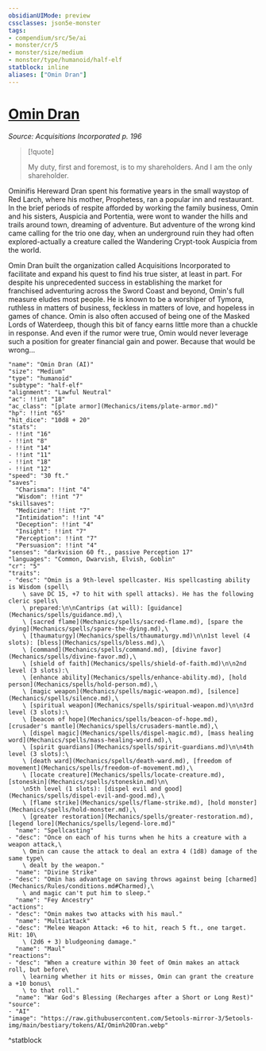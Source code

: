 ```yaml
---
obsidianUIMode: preview
cssclasses: json5e-monster
tags:
- compendium/src/5e/ai
- monster/cr/5
- monster/size/medium
- monster/type/humanoid/half-elf
statblock: inline
aliases: ["Omin Dran"]
---
```

# [Omin Dran](Mechanics\bestiary\npc/omin-dran-ai.md)
*Source: Acquisitions Incorporated p. 196*  

> [!quote]  
> 
> My duty, first and foremost, is to my shareholders. And I am the only shareholder.

Ominifis Hereward Dran spent his formative years in the small waystop of Red Larch, where his mother, Prophetess, ran a popular inn and restaurant. In the brief periods of respite afforded by working the family business, Omin and his sisters, Auspicia and Portentia, were wont to wander the hills and trails around town, dreaming of adventure. But adventure of the wrong kind came calling for the trio one day, when an underground ruin they had often explored-actually a creature called the Wandering Crypt-took Auspicia from the world.

Omin Dran built the organization called Acquisitions Incorporated to facilitate and expand his quest to find his true sister, at least in part. For despite his unprecedented success in establishing the market for franchised adventuring across the Sword Coast and beyond, Omin's full measure eludes most people. He is known to be a worshiper of Tymora, ruthless in matters of business, feckless in matters of love, and hopeless in games of chance. Omin is also often accused of being one of the Masked Lords of Waterdeep, though this bit of fancy earns little more than a chuckle in response. And even if the rumor were true, Omin would never leverage such a position for greater financial gain and power. Because that would be wrong...

```statblock
"name": "Omin Dran (AI)"
"size": "Medium"
"type": "humanoid"
"subtype": "half-elf"
"alignment": "Lawful Neutral"
"ac": !!int "18"
"ac_class": "[plate armor](Mechanics/items/plate-armor.md)"
"hp": !!int "65"
"hit_dice": "10d8 + 20"
"stats":
- !!int "16"
- !!int "8"
- !!int "14"
- !!int "11"
- !!int "18"
- !!int "12"
"speed": "30 ft."
"saves":
  "Charisma": !!int "4"
  "Wisdom": !!int "7"
"skillsaves":
  "Medicine": !!int "7"
  "Intimidation": !!int "4"
  "Deception": !!int "4"
  "Insight": !!int "7"
  "Perception": !!int "7"
  "Persuasion": !!int "4"
"senses": "darkvision 60 ft., passive Perception 17"
"languages": "Common, Dwarvish, Elvish, Goblin"
"cr": "5"
"traits":
- "desc": "Omin is a 9th-level spellcaster. His spellcasting ability is Wisdom (spell\
    \ save DC 15, +7 to hit with spell attacks). He has the following cleric spells\
    \ prepared:\n\nCantrips (at will): [guidance](Mechanics/spells/guidance.md),\
    \ [sacred flame](Mechanics/spells/sacred-flame.md), [spare the dying](Mechanics/spells/spare-the-dying.md),\
    \ [thaumaturgy](Mechanics/spells/thaumaturgy.md)\n\n1st level (4 slots): [bless](Mechanics/spells/bless.md),\
    \ [command](Mechanics/spells/command.md), [divine favor](Mechanics/spells/divine-favor.md),\
    \ [shield of faith](Mechanics/spells/shield-of-faith.md)\n\n2nd level (3 slots):\
    \ [enhance ability](Mechanics/spells/enhance-ability.md), [hold person](Mechanics/spells/hold-person.md),\
    \ [magic weapon](Mechanics/spells/magic-weapon.md), [silence](Mechanics/spells/silence.md),\
    \ [spiritual weapon](Mechanics/spells/spiritual-weapon.md)\n\n3rd level (3 slots):\
    \ [beacon of hope](Mechanics/spells/beacon-of-hope.md), [crusader's mantle](Mechanics/spells/crusaders-mantle.md),\
    \ [dispel magic](Mechanics/spells/dispel-magic.md), [mass healing word](Mechanics/spells/mass-healing-word.md),\
    \ [spirit guardians](Mechanics/spells/spirit-guardians.md)\n\n4th level (3 slots):\
    \ [death ward](Mechanics/spells/death-ward.md), [freedom of movement](Mechanics/spells/freedom-of-movement.md),\
    \ [locate creature](Mechanics/spells/locate-creature.md), [stoneskin](Mechanics/spells/stoneskin.md)\n\
    \n5th level (1 slots): [dispel evil and good](Mechanics/spells/dispel-evil-and-good.md),\
    \ [flame strike](Mechanics/spells/flame-strike.md), [hold monster](Mechanics/spells/hold-monster.md),\
    \ [greater restoration](Mechanics/spells/greater-restoration.md), [legend lore](Mechanics/spells/legend-lore.md)"
  "name": "Spellcasting"
- "desc": "Once on each of his turns when he hits a creature with a weapon attack,\
    \ Omin can cause the attack to deal an extra 4 (1d8) damage of the same type\
    \ dealt by the weapon."
  "name": "Divine Strike"
- "desc": "Omin has advantage on saving throws against being [charmed](Mechanics/Rules/conditions.md#Charmed),\
    \ and magic can't put him to sleep."
  "name": "Fey Ancestry"
"actions":
- "desc": "Omin makes two attacks with his maul."
  "name": "Multiattack"
- "desc": "Melee Weapon Attack: +6 to hit, reach 5 ft., one target. Hit: 10\
    \ (2d6 + 3) bludgeoning damage."
  "name": "Maul"
"reactions":
- "desc": "When a creature within 30 feet of Omin makes an attack roll, but before\
    \ learning whether it hits or misses, Omin can grant the creature a +10 bonus\
    \ to that roll."
  "name": "War God's Blessing (Recharges after a Short or Long Rest)"
"source":
- "AI"
"image": "https://raw.githubusercontent.com/5etools-mirror-3/5etools-img/main/bestiary/tokens/AI/Omin%20Dran.webp"
```
^statblock
